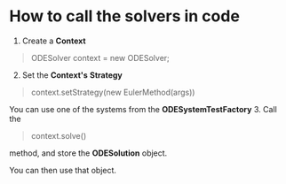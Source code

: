 <h1>How to call the solvers in code</h1>

1. Create a **Context**
 >ODESolver context = new ODESolver;

2. Set the **Context's** **Strategy**
> context.setStrategy(new EulerMethod(args))

You can use one of the systems from the **ODESystemTestFactory**
3. Call the
>context.solve()

method, and store the **ODESolution** object.

You can then use that object.